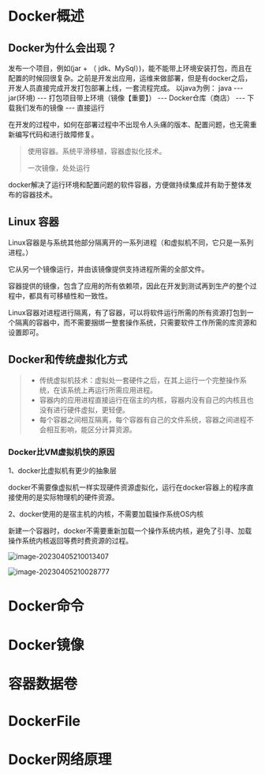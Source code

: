# Docker概述
## Docker为什么会出现？
发布一个项目，例如(jar + （ jdk、MySql）)，能不能带上环境安装打包，而且在配置的时候回很复杂。之前是开发出应用，运维来做部署，但是有docker之后，开发人员直接完成开发打包部署上线，一套流程完成。
以java为例：
    java --- jar(环境) --- 打包项目带上环境（镜像【重要】） ---  Docker仓库（商店） --- 下载我们发布的镜像 --- 直接运行



在开发的过程中，如何在部署过程中不出现令人头痛的版本、配置问题，也无需重新编写代码和进行故障修复。

> 使用容器。系统平滑移植，容器虚拟化技术。
>
> 一次镜像，处处运行

docker解决了运行环境和配置问题的软件容器，方便做持续集成并有助于整体发布的容器技术。

## Linux 容器

Linux容器是与系统其他部分隔离开的一系列进程（和虚拟机不同，它只是一系列进程。）

它从另一个镜像运行，并由该镜像提供支持进程所需的全部文件。

容器提供的镜像，包含了应用的所有依赖项，因此在开发到测试再到生产的整个过程中，都具有可移植性和一致性。

Linux容器对进程进行隔离，有了容器，可以将软件运行所需的所有资源打包到一个隔离的容器中，而不需要捆绑一整套操作系统，只需要软件工作所需的库资源和设置即可。

## Docker和传统虚拟化方式

> - 传统虚拟机技术：虚拟处一套硬件之后，在其上运行一个完整操作系统，在该系统上再运行所需应用进程。
> - 容器内的应用进程直接运行在宿主的内核，容器内没有自己的内核且也没有进行硬件虚拟，更轻便。
> - 每个容器之间相互隔离，每个容器有自己的文件系统，容器之间进程不会相互影响，能区分计算资源。

### Docker比VM虚拟机快的原因

1、docker比虚拟机有更少的抽象层

docker不需要像虚拟机一样实现硬件资源虚拟化，运行在docker容器上的程序直接使用的是实际物理机的硬件资源。

2、docker使用的是宿主机的内核，不需要加载操作系统OS内核

新建一个容器时，docker不需要重新加载一个操作系统内核，避免了引寻、加载操作系统内核返回等费时费资源的过程。

![image-20230405210013407](C:\Users\kd\AppData\Roaming\Typora\typora-user-images\image-20230405210013407.png)

![image-20230405210028777](C:\Users\kd\AppData\Roaming\Typora\typora-user-images\image-20230405210028777.png)

# Docker命令
# Docker镜像
# 容器数据卷
# DockerFile
# Docker网络原理